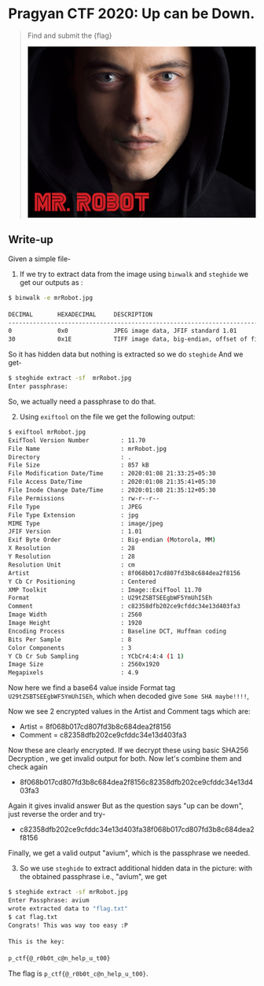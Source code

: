 # Pragyan CTF 2020: Up can be Down.


> Find and submit the {flag}
>
> ![mrRobot.jpg](./file/mrRobot.jpg)

## Write-up
Given a simple file-

1. If we try to extract data from the image using `binwalk` and `steghide` we get our outputs as :
 
```bash
$ binwalk -e mrRobot.jpg 

DECIMAL       HEXADECIMAL     DESCRIPTION
--------------------------------------------------------------------------------
0             0x0             JPEG image data, JFIF standard 1.01
30            0x1E            TIFF image data, big-endian, offset of first image directory: 8

```
So it has hidden data but nothing is extracted so we do `steghide`
And we get-

```bash
$ steghide extract -sf  mrRobot.jpg
Enter passphrase:
```
So, we actually need a passphrase to do that.

2. Using `exiftool` on the file we get the following output:

```bash
$ exiftool mrRobot.jpg 
ExifTool Version Number         : 11.70
File Name                       : mrRobot.jpg
Directory                       : .
File Size                       : 857 kB
File Modification Date/Time     : 2020:01:08 21:33:25+05:30
File Access Date/Time           : 2020:01:08 21:35:41+05:30
File Inode Change Date/Time     : 2020:01:08 21:35:12+05:30
File Permissions                : rw-r--r--
File Type                       : JPEG
File Type Extension             : jpg
MIME Type                       : image/jpeg
JFIF Version                    : 1.01
Exif Byte Order                 : Big-endian (Motorola, MM)
X Resolution                    : 28
Y Resolution                    : 28
Resolution Unit                 : cm
Artist                          : 8f068b017cd807fd3b8c684dea2f8156
Y Cb Cr Positioning             : Centered
XMP Toolkit                     : Image::ExifTool 11.70
Format                          : U29tZSBTSEEgbWF5YmUhISEh
Comment                         : c82358dfb202ce9cfddc34e13d403fa3
Image Width                     : 2560
Image Height                    : 1920
Encoding Process                : Baseline DCT, Huffman coding
Bits Per Sample                 : 8
Color Components                : 3
Y Cb Cr Sub Sampling            : YCbCr4:4:4 (1 1)
Image Size                      : 2560x1920
Megapixels                      : 4.9

```
Now here we find a base64 value inside Format tag `U29tZSBTSEEgbWF5YmUhISEh`, which when decoded give `Some SHA maybe!!!!`,

Now we see 2 encrypted values in the Artist and Comment tags which are:

* Artist = 8f068b017cd807fd3b8c684dea2f8156
* Comment = c82358dfb202ce9cfddc34e13d403fa3

Now these are clearly encrypted. If we decrypt these using basic SHA256 Decryption , we get invalid output for both.
Now let's combine them and check again

* 8f068b017cd807fd3b8c684dea2f8156c82358dfb202ce9cfddc34e13d403fa3

Again it gives invalid answer
But as the question says "up can be down", just reverse the order and try-

* c82358dfb202ce9cfddc34e13d403fa38f068b017cd807fd3b8c684dea2f8156

Finally, we get a valid output "avium", which is the passphrase we needed.

3. So we use `steghide` to extract additional hidden data in the picture: with the obtained passphrase i.e., "avium", we get 


```bash
$ steghide extract -sf mrRobot.jpg
Enter Passphrase: avium
wrote extracted data to "flag.txt"
$ cat flag.txt
Congrats! This was way too easy :P

This is the key:

p_ctf{@_r0b0t_c@n_help_u_t00}
```

The flag is `p_ctf{@_r0b0t_c@n_help_u_t00}`.

